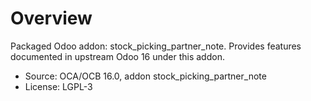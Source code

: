 # Overview

Packaged Odoo addon: stock_picking_partner_note. Provides features documented in upstream Odoo 16 under this addon.

- Source: OCA/OCB 16.0, addon stock_picking_partner_note
- License: LGPL-3
